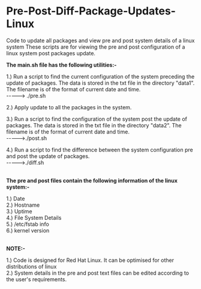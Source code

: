 # Pre-Post-Diff-Package-Updates-Linux
Code to update all packages and view pre and post system details of a linux system
These scripts are for viewing the pre and post configuration of a linux system post packages update.

**The main.sh file has the following utilities:-**

1.) Run a script to find the current configuration of the system preceding the update of packages. The data is stored in the txt file in the directory "data1". The filename is of the format of current date and time. <br />
    -----> ./pre.sh<br />

2.) Apply update to all the packages in the system.<br />

3.) Run a script to find the configuration of the system post the update of packages. The data is stored in the txt file in the directory "data2". The filename is of the format of current date and time.<br />
    ----->./post.sh<br />

4.) Run a script to find the difference between the system configuration pre and post the update of packages.<br />
    ----->./diff.sh<br /><br />

**The pre and post files contain the following information of the linux system:-**<br />

1.) Date<br />
2.) Hostname<br />
3.) Uptime<br />
4.) File System Details<br />
5.) /etc/fstab info<br />
6.) kernel version<br /><br />

**NOTE:-**<br />

1.) Code is designed for Red Hat Linux. It can be optimised for other distributions of linux<br />
2.) System details in the pre and post text files can be edited according to the user's requirements.
